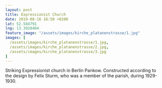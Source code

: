 ```yaml
---
layout: post
title: Expressionist Church
date: 2019-08-16 16:50 +0200
lat: 52.584791
lng: 13.3928404
feature_image: "/assets/images/kirche_platanenstrasse/1.jpg"
images: [
  /assets/images/kirche_platanenstrasse/1.jpg,
  /assets/images/kirche_platanenstrasse/2.jpg,
  /assets/images/kirche_platanenstrasse/3.jpg
]
---
```


Striking Expressionist church in Berlin Pankow. Constructed according to the design by Felix Sturm, who was a member of the parish, during 1929-1930.
